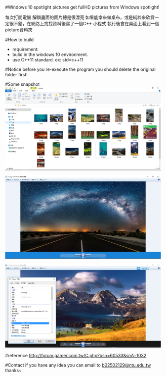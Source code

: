#Windows 10 spotlight pictures
 get fullHD pictures from Windows spotlight!
 
 每次打開電腦 解鎖畫面的圖片總是很漂亮
 如果能拿來做桌布，或是純粹來欣賞一定很不錯，在網路上找找資料後寫了一個C++ 小程式
 執行後會在桌面上看到一個picture資料夾


#How to build
* requirement:
 * bulid in the windows 10 environment.
 * use C++11 standard. ex: std=c++11

#Notice
 before you re-execute the program you should delete the original folder first!
 
#Some snapshot 
![demo1](https://github.com/Po-wei/windows-10-pictures/blob/master/demo/demo1.PNG)

![demo2](https://github.com/Po-wei/windows-10-pictures/blob/master/demo/demo3.PNG)

![demo3](https://github.com/Po-wei/windows-10-pictures/blob/master/demo/demo2.PNG)


#reference
http://forum.gamer.com.tw/C.php?bsn=60533&snA=1032

#Contact
 if you have any idea you can email to b02502129@ntu.edu.tw 
 thanks~
